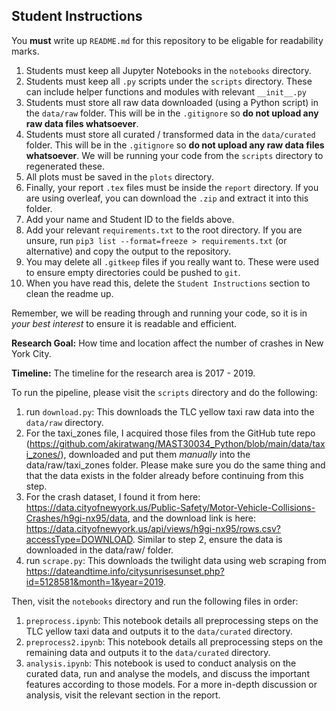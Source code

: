 ## Student Instructions
You **must** write up `README.md` for this repository to be eligable for readability marks.

1. Students must keep all Jupyter Notebooks in the `notebooks` directory.
2. Students must keep all `.py` scripts under the `scripts` directory. These can include helper functions and modules with relevant `__init__.py`
3. Students must store all raw data downloaded (using a Python script) in the `data/raw` folder. This will be in the `.gitignore` so **do not upload any raw data files whatsoever**.
4. Students must store all curated / transformed data in the `data/curated` folder. This will be in the `.gitignore` so **do not upload any raw data files whatsoever**. We will be running your code from the `scripts` directory to regenerated these.
5. All plots must be saved in the `plots` directory.
6. Finally, your report `.tex` files must be inside the `report` directory. If you are using overleaf, you can download the `.zip` and extract it into this folder.
7. Add your name and Student ID to the fields above.
8. Add your relevant `requirements.txt` to the root directory. If you are unsure, run `pip3 list --format=freeze > requirements.txt` (or alternative) and copy the output to the repository.
9. You may delete all `.gitkeep` files if you really want to. These were used to ensure empty directories could be pushed to `git`.
10. When you have read this, delete the `Student Instructions` section to clean the readme up.

Remember, we will be reading through and running your code, so it is in _your best interest_ to ensure it is readable and efficient.


**Research Goal:** How time and location affect the number of crashes in New York City.

**Timeline:** The timeline for the research area is 2017 - 2019.

To run the pipeline, please visit the `scripts` directory and do the following:
1. run `download.py`: This downloads the TLC yellow taxi raw data into the `data/raw` directory.
2. For the taxi_zones file, I acquired those files from the GitHub tute repo (https://github.com/akiratwang/MAST30034_Python/blob/main/data/taxi_zones/), downloaded and put them *manually* into the data/raw/taxi_zones folder. Please make sure you do the same thing and that the data exists in the folder already before continuing from this step.
3. For the crash dataset, I found it from here: https://data.cityofnewyork.us/Public-Safety/Motor-Vehicle-Collisions-Crashes/h9gi-nx95/data, and the download link is here: https://data.cityofnewyork.us/api/views/h9gi-nx95/rows.csv?accessType=DOWNLOAD. Similar to step 2, ensure the data is downloaded in the data/raw/ folder.
4. run `scrape.py`: This downloads the twilight data using web scraping from https://dateandtime.info/citysunrisesunset.php?id=5128581&month=1&year=2019.

Then, visit the `notebooks` directory and run the following files in order:
1. `preprocess.ipynb`: This notebook details all preprocessing steps on the TLC yellow taxi data and outputs it to the `data/curated` directory.
2. `preprocess2.ipynb`: This notebook details all preprocessing steps on the remaining data and outputs it to the `data/curated` directory.
3. `analysis.ipynb`: This notebook is used to conduct analysis on the curated data, run and analyse the models, and discuss the important features according to those models. 
For a more in-depth discussion or analysis, visit the relevant section in the report.
